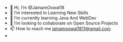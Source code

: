 - 👋 Hi, I’m @JainamOswal18
- 👀 I’m interested in Learning New Skills
- 🌱 I’m currently learning Java And WebDev
- 💞️ I’m looking to collaborate on Open Source Projects
- 📫 How to reach me jainamoswal1811@gmail.com
- 

<!---
JainamOswal18/JainamOswal18 is a ✨ special ✨ repository because its `README.md` (this file) appears on your GitHub profile.
You can click the Preview link to take a look at your changes.
--->
